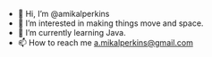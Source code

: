 - 👋 Hi, I’m @amikalperkins
- 👀 I’m interested in making things move and space.
- 🌱 I’m currently learning Java.
- 📫 How to reach me a.mikalperkins@gmail.com

<!---
amikalperkins/amikalperkins is a ✨ special ✨ repository because its `README.md` (this file) appears on your GitHub profile.
You can click the Preview link to take a look at your changes.
--->
